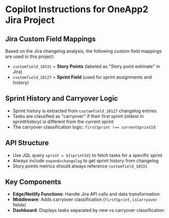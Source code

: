 # Copilot Instructions for OneApp2 Jira Project

## Jira Custom Field Mappings

Based on the Jira changelog analysis, the following custom field mappings are used in this project:

- `customfield_10331` = **Story Points** (labeled as "Story point estimate" in Jira)
- `customfield_10127` = **Sprint Field** (used for sprint assignments and history)

## Sprint History and Carryover Logic

- Sprint history is extracted from `customfield_10127` changelog entries
- Tasks are classified as "carryover" if their first sprint (oldest in sprintHistory) is different from the current sprint
- The carryover classification logic: `firstSprint !== currentSprintId`

## API Structure

- Use JQL query `sprint = ${sprintId}` to fetch tasks for a specific sprint
- Always include `expand=changelog` to get sprint history from changelog
- Story points metrics should always reference `customfield_10331`

## Key Components

- **Edge/Netlify Functions**: Handle Jira API calls and data transformation
- **Middleware**: Adds carryover classification (`firstSprint`, `isCarryover` fields)
- **Dashboard**: Displays tasks separated by new vs carryover classification